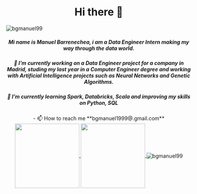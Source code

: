 <div align=center>
  <h1>Hi there 👋</h1>
  <p align="left"><img src="https://komarev.com/ghpvc/?username=bgmanuel99&label=Profile%20views&color=0e75b6&style=flat" alt="bgmanuel99" /></p>
  <h5>Mi name is Manuel Barrenechea, i am a Data Engineer Intern making my way through the data world.</h5>
  <h5>🔭 I’m currently working on a Data Engineer project for a company in Madrid, studing my last year in a Computer Engineer degree and working with Artificial Intelligence projects such as Neural Networks and Genetic Algorithms.</h5>
  <h5>🌱 I’m currently learning Spark, Databricks, Scala and improving my skills on Python, SQL </h5>
  - 📫 How to reach me **bgmanuel1999@.gmail.com**
  <a href="https://github.com/anuraghazra/github-readme-stats">
    <img align=center height=175 src="https://github-readme-stats.vercel.app/api/top-langs/?username=bgmanuel99&layout=compact">
  </a>
  <a href="https://github.com/anuraghazra/github-readme-stats">
    <img align=center height=175 src="https://github-readme-stats.vercel.app/api?username=bgmanuel99&show_icons=true&theme=tokyonight" />
  </a>
  <img align="center" src="https://github-readme-streak-stats.herokuapp.com/?user=bgmanuel99&" alt="bgmanuel99" />
</div>

<!--
**bgmanuel99/bgmanuel99** is a ✨ _special_ ✨ repository because its `README.md` (this file) appears on your GitHub profile.

Here are some ideas to get you started:

- 🔭 I’m currently working on ...
- 🌱 I’m currently learning ...
- 👯 I’m looking to collaborate on ...
- 🤔 I’m looking for help with ...
- 💬 Ask me about ...
- 📫 How to reach me: ...
- 😄 Pronouns: ...
- ⚡ Fun fact: ...
-->
